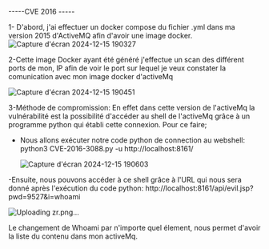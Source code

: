-----CVE 2016 -----

1- D'abord, j'ai effectuer un docker compose du fichier .yml dans ma version 2015 d'ActiveMQ afin d'avoir une image docker.
![Capture d'écran 2024-12-15 190327](https://github.com/user-attachments/assets/907783ff-6ae6-4f92-86bd-3611fca508e8)

2-Cette image Docker ayant été généré j'effectue un scan des différent ports de mon, IP afin de voir le port sur lequel je veux constater la comunication avec mon image docker d'activeMq

![Capture d'écran 2024-12-15 190451](https://github.com/user-attachments/assets/752e4e21-0bb9-4c66-8b35-bef02d8bf59d)



3-Méthode de compromission:
En effet dans cette version de l'activeMq la vulnérabilité est la possibilité d'accéder au shell de l'activeMq grâce à un programme python qui établi cette connexion.
Pour ce faire;

- Nous allons exécuter notre code python de connection au webshell: python3 CVE-2016-3088.py -u http://localhost:8161/
  
  ![Capture d'écran 2024-12-15 190603](https://github.com/user-attachments/assets/aa223337-9d5a-48ab-8123-56db4323174e)

-Ensuite, nous pouvons accéder à ce shell grâce à l'URL qui nous sera donné après l'exécution du code python: http://localhost:8161/api/evil.jsp?pwd=9527&i=whoami

![Uploading zr.png…]()

Le changement de Whoami par n'importe quel élement, nous permet d'avoir la liste du contenu dans mon activeMq.


